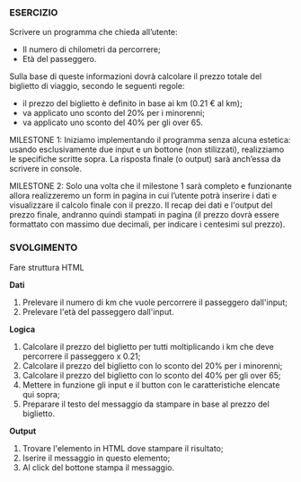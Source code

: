 ### ESERCIZIO

Scrivere un programma che chieda all’utente:
- Il numero di chilometri da percorrere;
- Età del passeggero.

Sulla base di queste informazioni dovrà calcolare il prezzo totale del biglietto di viaggio, secondo le seguenti regole:
- il prezzo del biglietto è definito in base ai km (0.21 € al km);
- va applicato uno sconto del 20% per i minorenni;
- va applicato uno sconto del 40% per gli over 65.

MILESTONE 1:
Iniziamo implementando il programma senza alcuna estetica: usando esclusivamente due input e un bottone (non stilizzati), realizziamo le specifiche scritte sopra. La risposta finale (o output) sarà anch’essa da scrivere in console.

MILESTONE 2:
Solo una volta che il milestone 1 sarà completo e funzionante allora realizzeremo un form in pagina in cui l’utente potrà inserire i dati e visualizzare il calcolo finale con il prezzo.
Il recap dei dati e l'output del prezzo finale, andranno quindi stampati in pagina (il prezzo dovrà essere formattato con massimo due decimali, per indicare i centesimi sul prezzo).

### SVOLGIMENTO

Fare struttura HTML

**Dati**

1. Prelevare il numero di km che vuole percorrere il passeggero dall'input;
2. Prelevare l'età del passeggero dall'input.

**Logica**

1. Calcolare il prezzo del biglietto per tutti moltiplicando i km che deve percorrere il passeggero x 0.21;
2. Calcolare il prezzo del biglietto con lo sconto del 20% per i minorenni;
3. Calcolare il prezzo del biglietto con lo sconto del 40% per gli over 65;
4. Mettere in funzione gli input e il button con le caratteristiche elencate qui sopra;
5. Preparare il testo del messaggio da stampare in base al prezzo del biglietto.

**Output**

1. Trovare l'elemento in HTML dove stampare il risultato;
2. Iserire il messaggio in questo elemento;
3. Al click del bottone stampa il messaggio.